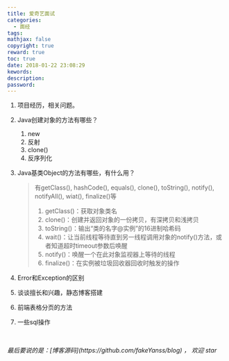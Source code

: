 ```yaml
---
title: 爱奇艺面试
categories:
  - 面经
tags:
mathjax: false
copyright: true
reward: true
toc: true
date: 2018-01-22 23:08:29
kewords:
description:
password:
---
```


1. 项目经历，相关问题。

2. Java创建对象的方法有哪些？

   1. new
   2. 反射
   3. clone()
   4. 反序列化

3. Java基类Object的方法有哪些，有什么用？

   > 有getClass(), hashCode(), equals(), clone(), toString(), notify(), notifyAll(), wiat(), finalize()等
   >
   > 1. getClass()：获取对象类名
   > 2. clone()：创建并返回对象的一份拷贝，有深拷贝和浅拷贝
   > 3. toString()：输出“类的名字@实例”的16进制哈希码
   > 4. wait()：让当前线程等待直到另一线程调用对象的notify()方法，或者知道超时timeout参数后唤醒
   > 5. notify()：唤醒一个在此对象监视器上等待的线程
   > 6. finalize()：在实例被垃圾回收器回收时触发的操作

4. Error和Exception的区别

5. 谈谈擅长和兴趣，静态博客搭建

6. 前端表格分页的方法

7. 一些sql操作

<br>
<p id="div-border-top-green"><i>最后要说的是：[博客源码](https://github.com/fakeYanss/blog) ， 欢迎 star</i></p>


